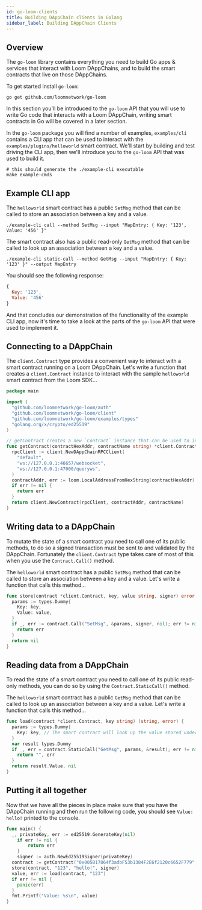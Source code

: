 ```yaml
---
id: go-loom-clients
title: Building DAppChain clients in Golang
sidebar_label: Building DAppChain Clients
---
```


## Overview

The `go-loom` library contains everything you need to build Go apps & services that interact with
Loom DAppChains, and to build the smart contracts that live on those DAppChains.

To get started install `go-loom`:

```shell
go get github.com/loomnetwork/go-loom
```

In this section you'll be introduced to the `go-loom` API that you will use to write Go code
that interacts with a Loom DAppChain, writing smart contracts in Go will be covered in a later
section.

In the `go-loom` package you will find a number of examples, `examples/cli` contains a CLI app that
can be used to interact with the `examples/plugins/helloworld` smart contract. We'll start by
building and test driving the CLI app, then we'll introduce you to the `go-loom` API that was used
to build it.

```shell
# this should generate the ./example-cli executable
make example-cmds
```

## Example CLI app

The `helloworld` smart contract has a public `SetMsg` method that can be called to store an
association between a key and a value.

```shell
./example-cli call --method SetMsg --input "MapEntry: { Key: '123', Value: '456' }"
```

The smart contract also has a public read-only `GetMsg` method that can be called to look up an
association between a key and a value.

```shell
./example-cli static-call --method GetMsg --input "MapEntry: { Key: '123' }" --output MapEntry
```

You should see the following response:

```js
{
  Key: '123',
  Value: '456'
}
```

And that concludes our demonstration of the functionality of the example CLI app, now it's time to
take a look at the parts of the `go-loom` API that were used to implement it.

## Connecting to a DAppChain

The `client.Contract` type provides a convenient way to interact with a smart contract running on a
Loom DAppChain. Let's write a function that creates a `client.Contract` instance to interact with
the sample `helloworld` smart contract from the Loom SDK...

```go
package main

import (
  "github.com/loomnetwork/go-loom/auth"
  "github.com/loomnetwork/go-loom/client"
  "github.com/loomnetwork/go-loom/examples/types"
  "golang.org/x/crypto/ed25519"
)

// getContract creates a new `Contract` instance that can be used to interact with a smart contract.
func getContract(contractHexAddr, contractName string) *client.Contract {
  rpcClient := client.NewDAppChainRPCClient(
    "default",
    "ws://127.0.0.1:46657/websocket",
    "ws://127.0.0.1:47000/queryws",
  )
  contractAddr, err := loom.LocalAddressFromHexString(contractHexAddr)
  if err != nil {
    return err
  }
  return client.NewContract(rpcClient, contractAddr, contractName)
}
```

## Writing data to a DAppChain

To mutate the state of a smart contract you need to call one of its public methods, to do so a
signed transaction must be sent to and validated by the DAppChain. Fortunately the `client.Contract`
type takes care of most of this when you use the `Contract.Call()` method.

The `helloworld` smart contract has a public `SetMsg` method that can be called to store an
association between a key and a value. Let's write a function that calls this method...

```go
func store(contract *client.Contract, key, value string, signer) error {
  params := types.Dummy{
    Key: key,
    Value: value,
  }
  if _, err := contract.Call("SetMsg", &params, signer, nil); err != nil {
    return err
  }
  return nil
}

```

## Reading data from a DAppChain

To read the state of a smart contract you need to call one of its public read-only methods, you can
do so by using the `Contract.StaticCall()` method.

The `helloworld` smart contract has a public `GetMsg` method that can be called to look up an
association between a key and a value. Let's write a function that calls this method...

```go
func load(contract *client.Contract, key string) (string, error) {
  params := types.Dummy{
    Key: key, // The smart contract will look up the value stored under this key.
  }
  var result types.Dummy
  if _, err = contract.StaticCall("GetMsg", params, &result); err != nil {
    return "", err
  }
  return result.Value, nil
}
```

## Putting it all together

Now that we have all the pieces in place make sure that you have the DAppChain running and then
run the following code, you should see `Value: hello!` printed to the console.

```go
func main() {
  _, privateKey, err := ed25519.GenerateKey(nil)
	if err != nil {
		return err
	}
	signer := auth.NewEd25519Signer(privateKey)
  contract := getContract("0x005B17864f3adbF53b1384F2E6f2120c6652F779", "helloworld")
  store(contract, "123", "hello!", signer)
  value, err := load(contract, "123")
  if err != nil {
    panic(err)
  }
  fmt.Printf("Value: %s\n", value)
}
```
